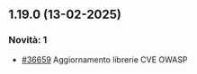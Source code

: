 ## 1.19.0 (13-02-2025)

### Novità: 1
- [#36659](https://parermine.regione.emilia-romagna.it/issues/36659) Aggiornamento librerie CVE OWASP 
